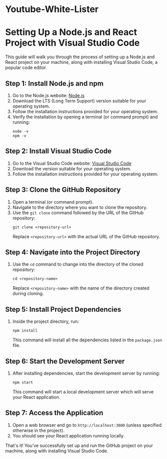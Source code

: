 # Youtube-White-Lister

# Setting Up a Node.js and React Project with Visual Studio Code

This guide will walk you through the process of setting up a Node.js and React project on your machine, along with installing Visual Studio Code, a popular code editor.

## Step 1: Install Node.js and npm

1. Go to the Node.js website: [Node.js](https://nodejs.org/)
2. Download the LTS (Long Term Support) version suitable for your operating system.
3. Follow the installation instructions provided for your operating system.
4. Verify the installation by opening a terminal (or command prompt) and running:
    ```
    node -v
    npm -v
    ```

## Step 2: Install Visual Studio Code

1. Go to the Visual Studio Code website: [Visual Studio Code](https://code.visualstudio.com/)
2. Download the version suitable for your operating system.
3. Follow the installation instructions provided for your operating system.

## Step 3: Clone the GitHub Repository

1. Open a terminal (or command prompt).
2. Navigate to the directory where you want to clone the repository.
3. Use the `git clone` command followed by the URL of the GitHub repository:
    ```
    git clone <repository-url>
    ```
    Replace `<repository-url>` with the actual URL of the GitHub repository.

## Step 4: Navigate into the Project Directory

1. Use the `cd` command to change into the directory of the cloned repository:
    ```
    cd <repository-name>
    ```
    Replace `<repository-name>` with the name of the directory created during cloning.

## Step 5: Install Project Dependencies

1. Inside the project directory, run:
    ```
    npm install
    ```
    This command will install all the dependencies listed in the `package.json` file.

## Step 6: Start the Development Server

1. After installing dependencies, start the development server by running:
    ```
    npm start
    ```
    This command will start a local development server which will serve your React application.

## Step 7: Access the Application

1. Open a web browser and go to `http://localhost:3000` (unless specified otherwise in the project).
2. You should see your React application running locally.

That's it! You've successfully set up and run the GitHub project on your machine, along with installing Visual Studio Code.
